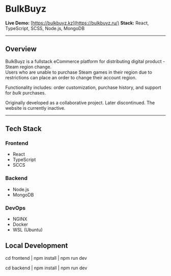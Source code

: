 # BulkBuyz

**Live Demo:** [https://bulkbuyz.kz](https://bulkbuyz.ru/)
**Stack:** React, TypeScript, SCSS, Node.js, MongoDB

---

## Overview
BulkBuyz is a fullstack eCommerce platform for distributing digital product - Steam region change.  
Users who are unable to purchase Steam games in their region due to restrictions can place an order to change their account region.

Functionality includes: order customization, purchase history, and support for *bulk* purchases.

Originally developed as a collaborative project. Later discontinued. The website is currently inactive.

---

## Tech Stack

### Frontend
- React 
- TypeScript 
- SCCS

### Backend
- Node.js
- MongoDB

### DevOps
- NGINX
- Docker
- WSL (Ubuntu)

## Local Development
cd frontend |
npm install |
npm run dev 

cd backend |
npm install |
npm run dev

